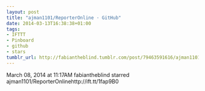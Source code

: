 ```yaml
---
layout: post
title: "ajman1101/ReporterOnline · GitHub"
date: 2014-03-13T16:38:38+01:00
tags:
- IFTTT
- Pinboard
- github
- stars
tumblr_url: http://fabiantheblind.tumblr.com/post/79463591616/ajman1101-reporteronline-github
---
```

March 08, 2014 at 11:17AM
fabiantheblind starred ajman1101/ReporterOnlinehttp://ift.tt/1fap9B0
